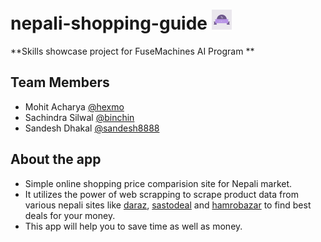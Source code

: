 
# nepali-shopping-guide <img src="https://github.com/hexmo/nepali-shopping-guide/blob/master/static/images/favicon.png" alt="Project Logo"/>

**Skills showcase project for FuseMachines AI Program **

## Team Members
* Mohit Acharya [@hexmo](https://github.com/hexmo)
* Sachindra Silwal [@binchin](https://github.com/binchin)
* Sandesh Dhakal [@sandesh8888](https://github.com/sandesh8888)

## About the app
* Simple online shopping price comparision site for Nepali market. 
* It utilizes the power of web scrapping to scrape product data from various nepali sites like [daraz](https://www.daraz.com.np/), [sastodeal](https://www.sastodeal.com/) and [hamrobazar](http://hamrobazar.com/) to find best deals for your money.
* This app will help you to save time as well as money. 

